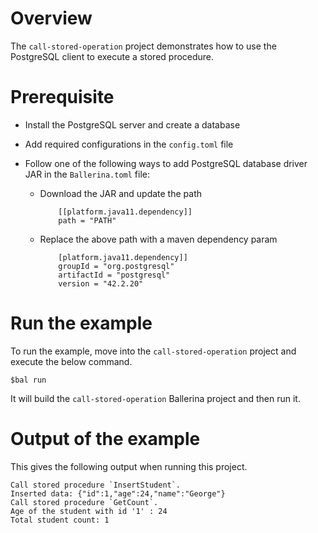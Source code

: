 # Overview

The `call-stored-operation` project demonstrates how to use the PostgreSQL client to execute a stored procedure.

# Prerequisite

* Install the PostgreSQL server and create a database 

* Add required configurations in the `config.toml` file 

* Follow one of the following ways to add PostgreSQL database driver JAR in the `Ballerina.toml` file:
    * Download the JAR and update the path
        ```
            [[platform.java11.dependency]]
            path = "PATH"
        ```
     
    * Replace the above path with a maven dependency param
        ```
            [platform.java11.dependency]]
            groupId = "org.postgresql"
            artifactId = "postgresql"
            version = "42.2.20"
        ```
# Run the example
 
To run the example, move into the `call-stored-operation` project and execute the below command.
 
```
$bal run
```
It will build the `call-stored-operation` Ballerina project and then run it.

# Output of the example

This gives the following output when running this project.

```ballerina
Call stored procedure `InsertStudent`.
Inserted data: {"id":1,"age":24,"name":"George"}
Call stored procedure `GetCount`.
Age of the student with id '1' : 24
Total student count: 1
```
